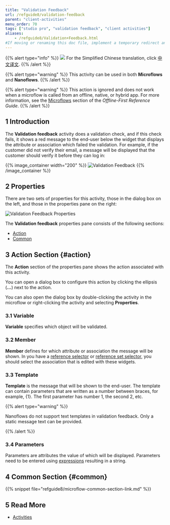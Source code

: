 ```yaml
---
title: "Validation Feedback"
url: /refguide8/validation-feedback
parent: "client-activities"
menu_order: 70
tags: ["studio pro", "validation feedback", "client activities"]
aliases:
    - /refguide8/Validation+Feedback.html
#If moving or renaming this doc file, implement a temporary redirect and let the respective team know they should update the URL in the product. See Mapping to Products for more details.
---
```


{{% alert type="info" %}}
<img src="attachments/chinese-translation/china.png" style="display: inline-block; margin: 0" /> For the Simplified Chinese translation, click [中文译文](https://cdn.mendix.tencent-cloud.com/documentation/refguide8/validation-feedback.pdf).
{{% /alert %}}

{{% alert type="warning" %}}
This activity can be used in both **Microflows** and **Nanoflows**.
{{% /alert %}}

{{% alert type="warning" %}}
This action is ignored and does not work when a microflow is called from an offline, native, or hybrid app. For more information, see the [Microflows](offline-first#microflows) section of the *Offline-First Reference Guide*.
{{% /alert %}}

## 1 Introduction

The **Validation feedback** activity does a validation check, and if this check fails, it shows a red message to the end-user below the widget that displays the attribute or association which failed the validation. For example, if the customer did not verify their email, a message will be displayed that the customer should verify it before they can log in:

{{% image_container width="200" %}}
![Validation Feedback](attachments/client-activities/validation-feedback.png)
{{% /image_container %}}

## 2 Properties

There are two sets of properties for this activity, those in the dialog box on the left, and those in the properties pane on the right:

![Validation Feedback Properties](attachments/client-activities/validation-feedback-properties.png)

The **Validation feedback** properties pane consists of the following sections:

* [Action](#action)
* [Common](#common)

## 3 Action Section {#action}

The **Action** section of the properties pane shows the action associated with this activity.

You can open a dialog box to configure this action by clicking the ellipsis (**…**) next to the action.

You can also open the dialog box by double-clicking the activity in the microflow or right-clicking the activity and selecting **Properties**.

### 3.1 Variable

**Variable** specifies which object will be validated.

### 3.2 Member

**Member** defines for which attribute or association the message will be shown. In you have a [reference selector](reference-selector) or [reference set selector](reference-set-selector), you should select the association that is edited with these widgets.

### 3.3 Template

**Template** is the message that will be shown to the end-user. The template can contain parameters that are written as a number between braces, for example, {1}. The first parameter has number 1, the second 2, etc.

{{% alert type="warning" %}}

Nanoflows do not support text templates in validation feedback. Only a static message text can be provided.

{{% /alert %}}

### 3.4 Parameters

Parameters are attributes the value of which will be displayed. Parameters need to be entered using [expressions](expressions) resulting in a string.

## 4 Common Section {#common}

{{% snippet file="refguide8/microflow-common-section-link.md" %}}

## 5 Read More

* [Activities](activities)